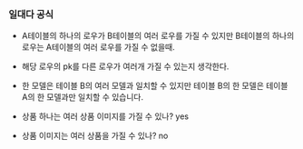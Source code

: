 ### 일대다 공식

* A테이블의 하나의 로우가 B테이블의 여러 로우를 가질 수 있지만 B테이블의 하나의 로우는 A테이블의 여러 로우를 가질 수 없을때.

* 해당 로우의 pk를 다른 로우가 여러개 가질 수 있는지 생각한다.

* 한 모델은 테이블 B의 여러 모델과 일치할 수 있지만 테이블 B의 한 모델은 테이블 A의 한 모델과만 일치할 수 있습니다.

* 상품 하나는 여러 상품 이미지를 가질 수 있나? yes

* 상품 이미지는 여러 상품을 가질 수 있나? no
